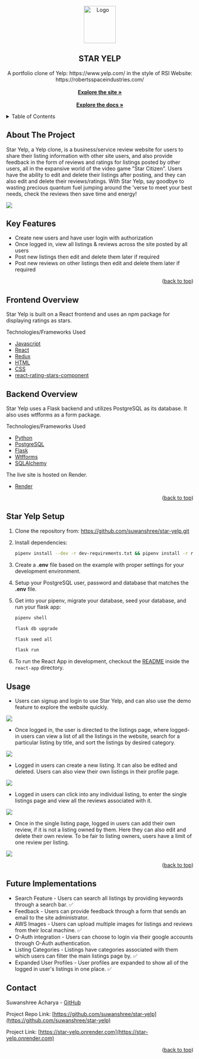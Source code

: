 <div id="top"></div>

<!-- PROJECT LOGO -->
<br />
<div align="center">
  <!-- <a href="https://github.com/suwanshree/star-yelp"> -->
    <img src="react-app/src/images/logo.png" alt="Logo" width="86" height="100">
  </a>

<h2 align="center">STAR YELP</h2>

  <p align="center">
    A portfolio clone of Yelp: https://www.yelp.com/ in the style of RSI Website: https://robertsspaceindustries.com/
    <br />
    <br />
    <a href="https://star-yelp.onrender.com"><strong>Explore the site »</strong></a>
    <br />
    <br />
    <a href="https://github.com/suwanshree/star-yelp/wiki"><strong>Explore the docs »</strong></a>
    <br />
  </p>
</div>

<!-- TABLE OF CONTENTS -->
<details>
  <summary>Table of Contents</summary>
  <ol>
    <li><a href="#about-the-project">About The Project</a></li>
    <li><a href="#key-features">Key Features</a></li>
    <li><a href="#frontend-overview">Frontend Overview</a></li>
    <li><a href="#backend-overview">Backend Overview</a></li>
    <li><a href="#star-yelp-setup">Star Yelp Setup</a></li>
    <li><a href="#usage">Usage</a></li>
    <li><a href="#future-implementations">Future Implementations</a></li>
    <li><a href="#contact">Contact</a></li>
  </ol>
</details>

<!-- ABOUT THE PROJECT -->

## About The Project

Star Yelp, a Yelp clone, is a business/service review website for users to share their listing information with other site users, and also provide feedback in the form of reviews and ratings for listings posted by other users, all in the expansive world of the video game "Star Citizen". Users have the ability to edit and delete their listings after posting, and they can also edit and delete their reviews/ratings. With Star Yelp, say goodbye to wasting precious quantum fuel jumping around the 'verse to meet your best needs, check the reviews then save time and energy!

<img src="react-app/src/images/splashpage.png" width=auto height=auto>

## Key Features

- Create new users and have user login with authorization
- Once logged in, view all listings & reviews across the site posted by all users
- Post new listings then edit and delete them later if required
- Post new reviews on other listings then edit and delete them later if required

<p align="right">(<a href="#top">back to top</a>)</p>

<!-- BUILT WITH -->

## Frontend Overview

Star Yelp is built on a React frontend and uses an npm package for displaying ratings as stars.

Technologies/Frameworks Used

- [Javascript](https://www.javascript.com)
- [React](https://reactjs.org/)
- [Redux](https://redux.js.org/)
- [HTML](https://developer.mozilla.org/en-US/docs/Web/HTML)
- [CSS](https://developer.mozilla.org/en-US/docs/Web/CSS)
- [react-rating-stars-component](https://github.com/ertanhasani/react-stars)

## Backend Overview

Star Yelp uses a Flask backend and utilizes PostgreSQL as its database. It also uses wtfforms as a form package.

Technologies/Frameworks Used

- [Python](https://www.python.org/)
- [PostgreSQL](https://www.postgresql.org/docs/)
- [Flask](https://flask.palletsprojects.com/en/2.1.x/)
- [Wtfforms](https://wtforms.readthedocs.io/)
- [SQLAlchemy](https://www.sqlalchemy.org/)

The live site is hosted on Render.

- [Render](https://www.render.com)

<p align="right">(<a href="#top">back to top</a>)</p>

## Star Yelp Setup

1. Clone the repository from: https://github.com/suwanshree/star-yelp.git
2. Install dependencies:

   ```bash
   pipenv install --dev -r dev-requirements.txt && pipenv install -r requirements.txt
   ```

3. Create a **.env** file based on the example with proper settings for your
   development environment.
4. Setup your PostgreSQL user, password and database that matches the **.env** file.
5. Get into your pipenv, migrate your database, seed your database, and run your flask app:

   ```bash
   pipenv shell
   ```

   ```bash
   flask db upgrade
   ```

   ```bash
   flask seed all
   ```

   ```bash
   flask run
   ```

6. To run the React App in development, checkout the [README](./react-app/README.md) inside the `react-app` directory.

<!-- USAGE EXAMPLES -->

## Usage

- Users can signup and login to use Star Yelp, and can also use the demo feature to explore the website quickly.

 <img src="react-app/src/images/login.png" width=auto height=auto>

- Once logged in, the user is directed to the listings page, where logged-in users can view a list of all the listings in the website, search for a particular listing by title, and sort the listings by desired category.

 <img src="react-app/src/images/listingspage.png" width=auto height=auto>

- Logged in users can create a new listing. It can also be edited and deleted. Users can also view their own listings in their profile page.

 <img src="react-app/src/images/newlisting.png" width=auto height=auto>

- Logged in users can click into any individual listing, to enter the single listings page and view all the reviews associated with it.

 <img src="react-app/src/images/singlelisting.png" width=auto height=auto>

- Once in the single listing page, logged in users can add their own review, if it is not a listing owned by them. Here they can also edit and delete their own review. To be fair to listing owners, users have a limit of one review per listing.

 <img src="react-app/src/images/newreview.png" width=auto height=auto>

<p align="right">(<a href="#top">back to top</a>)</p>

<!-- FUTURE IMPLEMENTATIONS -->

## Future Implementations

- Search Feature - Users can search all listings by providing keywords through a search bar. ✅
- Feedback - Users can provide feedback through a form that sends an email to the site administrator.
- AWS Images - Users can upload multiple images for listings and reviews from their local machine. ✅
- O-Auth integration - Users can choose to login via their google accounts through O-Auth authentication.
- Listing Categories - Listings have categories associated with them which users can filter the main listings page by. ✅
- Expanded User Profiles - User profiles are expanded to show all of the logged in user's listings in one place. ✅

<!-- CONTACT -->

## Contact

Suwanshree Acharya - [GitHub](https://github.com/suwanshree)

Project Repo Link: [https://github.com/suwanshree/star-yelp](https://github.com/suwanshree/star-yelp)

Project Link: [https://star-yelp.onrender.com](https://star-yelp.onrender.com)

<p align="right">(<a href="#top">back to top</a>)</p>
